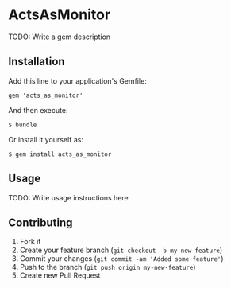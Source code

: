 # ActsAsMonitor

TODO: Write a gem description

## Installation

Add this line to your application's Gemfile:

    gem 'acts_as_monitor'

And then execute:

    $ bundle

Or install it yourself as:

    $ gem install acts_as_monitor

## Usage

TODO: Write usage instructions here

## Contributing

1. Fork it
2. Create your feature branch (`git checkout -b my-new-feature`)
3. Commit your changes (`git commit -am 'Added some feature'`)
4. Push to the branch (`git push origin my-new-feature`)
5. Create new Pull Request
